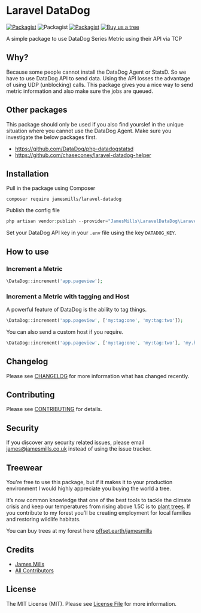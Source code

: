 # Laravel DataDog

[![Packagist](https://img.shields.io/packagist/v/jamesmills/laravel-datadog.svg?style=for-the-badge)](https://packagist.org/packages/jamesmills/laravel-datadog)
![Packagist](https://img.shields.io/packagist/dt/jamesmills/laravel-datadog.svg?style=for-the-badge)
[![Packagist](https://img.shields.io/packagist/l/jamesmills/laravel-datadog.svg?style=for-the-badge)]()
[![Buy us a tree](https://img.shields.io/badge/Buy%20me%20a%20tree-%F0%9F%8C%B3-lightgreen?style=for-the-badge)](https://offset.earth/jamesmills)

A simple package to use DataDog Series Metric using their API via TCP 

## Why?

Because some people cannot install the DataDog Agent or StatsD. So we have to use DataDog API to send data. Using the API losses the advantage of using UDP (unblocking) calls. This package gives you a nice way to send metric information and also make sure the jobs are queued.

## Other packages

This package should only be used if you also find yourslef in the unique situation where you cannot use the DataDog Agent. Make sure you investigate the below packages first.

- https://github.com/DataDog/php-datadogstatsd
- https://github.com/chaseconey/laravel-datadog-helper

## Installation

Pull in the package using Composer 

```
composer require jamesmills/laravel-datadog
```

Publish the config file 

```php
php artisan vendor:publish --provider="JamesMills\LaravelDataDog\LaravelDataDogServiceProvider" --tag=config
```

Set your DataDog API key in your `.env` file using the key `DATADOG_KEY`.

 ## How to use

### Increment a Metric

```php
\DataDog::increment('app.pageview');
```

### Increment a Metric with tagging and Host

A powerful feature of DataDog is the ability to tag things.

```php
\DataDog::increment('app.pageview', ['my:tag:one', 'my:tag:two']);
```

You can also send a custom host if you require.
```php
\DataDog::increment('app.pageview', ['my:tag:one', 'my:tag:two'], 'my.host.com');
```

## Changelog

Please see [CHANGELOG](CHANGELOG.md) for more information what has changed recently.

## Contributing

Please see [CONTRIBUTING](CONTRIBUTING.md) for details.

## Security

If you discover any security related issues, please email james@jamesmills.co.uk instead of using the issue tracker.

## Treewear

You're free to use this package, but if it makes it to your production environment I would highly appreciate you buying the world a tree.

It’s now common knowledge that one of the best tools to tackle the climate crisis and keep our temperatures from rising above 1.5C is to <a href="https://www.bbc.co.uk/news/science-environment-48870920">plant trees</a>. If you contribute to my forest you’ll be creating employment for local families and restoring wildlife habitats.

You can buy trees at my forest here [offset.earth/jamesmills](https://offset.earth/jamesmills)

## Credits

- [James Mills](https://github.com/jamesmills)
- [All Contributors](../../contributors)

## License

The MIT License (MIT). Please see [License File](LICENSE.md) for more information.



